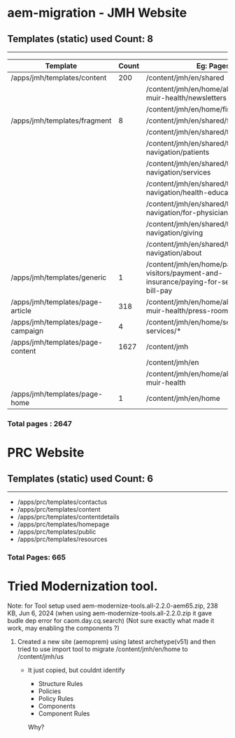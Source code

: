 # aem-migration - JMH Website

## Templates (static) used Count: 8
-------------------------------------
| Template | Count | Eg: Pages |  sling:resourceType | sling:resourceSuperType |
| -------- | ----- | --------- | --------- | --------- |
|   /apps/jmh/templates/content       |  200     | /content/jmh/en/shared      | jmh/components/page/content | jmh/components/page/master |
|                                     |          | /content/jmh/en/home/about-john-muir-health/newsletters | | |
|                                     |          | /content/jmh/en/home/find-doctor | | |
|/apps/jmh/templates/fragment         |   8       |/content/jmh/en/shared/footer | jmh/components/page/fragment | jmh/components/page/generic |
|                                     |          |/content/jmh/en/shared/top-navigation | | |
|                                     |          |/content/jmh/en/shared/top-navigation/patients | | |
|                                     |          |/content/jmh/en/shared/top-navigation/services | | |
|                                     |          |/content/jmh/en/shared/top-navigation/health-education | | |
|                                     |          |/content/jmh/en/shared/top-navigation/for-physicians | | |
|                                     |          |/content/jmh/en/shared/top-navigation/giving | | |
|                                     |          |/content/jmh/en/shared/top-navigation/about | | |
|  /apps/jmh/templates/generic        |   1      |/content/jmh/en/home/patients-and-visitors/payment-and-insurance/paying-for-services/online-bill-pay | jmh/components/page/generic | jmh/components/page/master |
| /apps/jmh/templates/page-article    |  318     | /content/jmh/en/home/about-john-muir-health/press-room * |jmh/components/structure/pageArticle | jmh/components/structure/page |
| /apps/jmh/templates/page-campaign   |  4       |/content/jmh/en/home/services/cancer-services/* | jmh/components/structure/pageCampaign | jmh/components/structure/page |
| /apps/jmh/templates/page-content    | 1627     | /content/jmh | jmh/components/structure/page | wcm/foundation/components/page |
|                                     |          |/content/jmh/en | | |
|                                     |          |/content/jmh/en/home/about-john-muir-health | | |
| /apps/jmh/templates/page-home       |  1       |  /content/jmh/en/home | jmh/components/structure/pageHome | jmh/components/structure/page |


### Total pages  : 2647

# PRC Website

## Templates (static) used Count: 6
-------------------------------------
* /apps/prc/templates/contactus
* /apps/prc/templates/content
* /apps/prc/templates/contentdetails
* /apps/prc/templates/homepage
* /apps/prc/templates/public
* /apps/prc/templates/resources

### Total Pages: 665

# Tried Modernization tool.

Note: for Tool setup used
aem-modernize-tools.all-2.2.0-aem65.zip, 238 KB, Jun 6, 2024 (when using aem-modernize-tools.all-2.2.0.zip it gave budle dep error for caom.day.cq.search)
(Not sure exactly what made it work, may enabling the components ?)


1. Created a new site (aemoprem) using latest archetype(v51) and then tried to use import tool to migrate /content/jmh/en/home to /content/jmh/us
	* It just copied, but couldnt identify 
		* Structure Rules	
		* Policies	
		* Policy Rules	
		* Components	
		* Component Rules

		Why?
